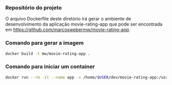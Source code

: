 ### Repositório do projeto

O arquivo Dockerfile deste diretório irá gerar o ambiente de desenvolvimento da aplicação movie-rating-app que pode ser encontrada em https://github.com/marcoswebermw/movie-rating-app.  
   
  
### Comando para gerar a imagem

```sh
docker build -t mw/movie-rating-app .
```

### Comando para iniciar um container

```sh
docker run --rm -it --name app -v /home/$USER/dev/movie-rating-app:/usr/src/movie-rating-app -e USER=$USER  mw/movie-rating-app bas
```
